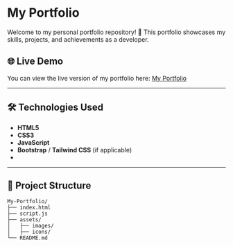 # My Portfolio

Welcome to my personal portfolio repository! 🎉 This portfolio showcases my skills, projects, and achievements as a developer.

## 🌐 Live Demo

You can view the live version of my portfolio here: [My Portfolio](https://tusharpatelportfolio.vercel.app/)

---

## 🛠️ Technologies Used

- **HTML5**
- **CSS3**
- **JavaScript**
- **Bootstrap** / **Tailwind CSS** (if applicable)
-

---

## 📂 Project Structure

```plaintext
My-Portfolio/
├── index.html
├── script.js
├── assets/
│   ├── images/
│   ├── icons/
└── README.md
